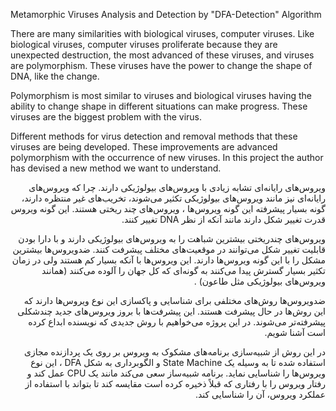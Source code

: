 Metamorphic Viruses Analysis and Detection by "DFA-Detection" Algorithm

There are many similarities with biological viruses, computer viruses. Like biological viruses, computer viruses proliferate because they are unexpected destruction, the most advanced of these viruses, and viruses are polymorphism. These viruses have the power to change the shape of DNA, like the change.

Polymorphism is most similar to viruses and biological viruses having the ability to change shape in different situations can make progress. These viruses are the biggest problem with the virus.

Different methods for virus detection and removal methods that these viruses are being developed. These improvements are advanced polymorphism with the occurrence of new viruses. In this project the author has devised a new method we want to understand.

<div dir="rtl">
ویروس‌های رایانه‌ای تشابه زیادی با ویروس‌های بیولوژیكی دارند. چرا كه ویروس‌های رایانه‌ای نیز مانند ویروس‌های بیولوژیكی تكثیر می‌شوند، تخریب‌های غیر منتظره دارند، گونه بسیار پیشرفته این گونه ویروس‌ها ، ویروس‌های چند ریختی هستند. این گونه ویروس قدرت تغییر شکل دارند مانند آنکه از نظر DNA تغییر کنند.

ویروس‌های چندریختی بیشترین شباهت را به ویروس‌های بیولوژیکی دارند و با دارا بودن قابلیت تغییر شکل می‌توانند در موقعیت‌های مختلف پیشرفت کنند. ضدویروس‌ها بیشترین مشکل را با این گونه ویروس‌ها دارند. این ویروس‌ها با آنکه بسیار کم هستند ولی در زمان تکثیر بسیار گسترش پیدا می‌کنند به گونه‌ای که کل جهان را آلوده می‌کنند (همانند ویروس‌های بیولوژیکی مثل طاعون) .

ضدویروس‌ها روش‌های مختلفی برای شناسایی و پاکسازی این نوع ویروس‌ها دارند که این روش‌ها در حال پیشرفت هستند. این پیشرفت‌ها با بروز ویروس‌های جدید چندشکلی پیشرفته‌تر می‌شوند. در این پروژه می‌خواهیم با روش جدیدی که نویسنده ابداع کرده است آشنا شویم.

در این روش از شبیه‌سازی برنامه‌های مشکوک به ویروس بر روی یک پردازنده مجازی استفاده شده تا به وسیله یک State Machine و الگوبرداری به شکل DFA ، این نوع ویروس‌ها را شناسایی نماید. برنامه شبیه‌ساز سعی می‌کند مانند یک CPU عمل کند و رفتار ویروس را با رفتاری که قبلاً ذخیره کرده است مقایسه کند تا بتواند با استفاده از عملکرد ویروس، آن را شناسایی کند.
</div>
